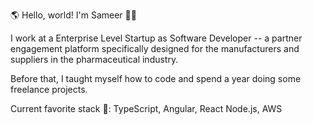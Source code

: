 🌎 Hello, world! I'm Sameer 👋🏼

I work at a Enterprise Level Startup as Software Developer -- a partner engagement platform specifically designed for the manufacturers and suppliers in the pharmaceutical industry.

Before that, I taught myself how to code and spend a year doing some freelance projects.

Current favorite stack 🥞: TypeScript, Angular, React Node.js, AWS
